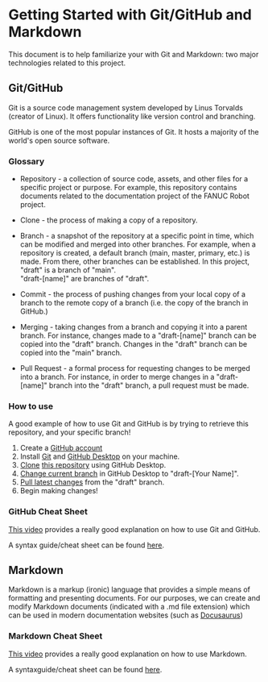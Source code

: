 # Getting Started with Git/GitHub and Markdown

This document is to help familiarize your with Git and Markdown: two major technologies related to this project.

## Git/GitHub

Git is a source code management system developed by Linus Torvalds (creator of Linux). It offers functionality like version control and branching.

GitHub is one of the most popular instances of Git. It hosts a majority of the world's open source software.

### Glossary

- Repository - a collection of source code, assets, and other files for a specific project or purpose. For example, this repository contains documents related to the documentation project of the FANUC Robot project.

- Clone - the process of making a copy of a repository.

- Branch - a snapshot of the repository at a specific point in time, which can be modified and merged into other branches. For example, when a repository is created, a default branch (main, master, primary, etc.) is made. From there, other branches can be established. In this project, "draft" is a branch of "main". <br /> "draft-\[name\]" are branches of "draft".

- Commit - the process of pushing changes from your local copy of a branch to the remote copy of a branch (i.e. the copy of the branch in GitHub.)

- Merging - taking changes from a branch and copying it into a parent branch. For instance, changes made to a "draft-\[name\]" branch can be copied into the "draft" branch. Changes in the "draft" branch can be copied into the "main" branch.

- Pull Request - a formal process for requesting changes to be merged into a branch. For instance, in order to merge changes in a "draft-\[name\]" branch into the "draft" branch, a pull request must be made.

### How to use

A good example of how to use Git and GitHub is by trying to retrieve this repository, and your specific branch!

1. Create a [GitHub account](https://docs.github.com/en/get-started/signing-up-for-github/signing-up-for-a-new-github-account)
2. Install [Git](https://git-scm.com/book/en/v2/Getting-Started-Installing-Git) and [GitHub Desktop](https://docs.github.com/en/desktop/installing-and-configuring-github-desktop/installing-and-authenticating-to-github-desktop/setting-up-github-desktop) on your machine.
3. [Clone](https://docs.github.com/en/desktop/contributing-and-collaborating-using-github-desktop/adding-and-cloning-repositories/cloning-and-forking-repositories-from-github-desktop) [this repository](https://github.com/wkuxrlab/fanucrobot-docs) using GitHub Desktop.
4. [Change current branch](https://docs.github.com/en/desktop/contributing-and-collaborating-using-github-desktop/making-changes-in-a-branch/managing-branches) in GitHub Desktop to "draft-\[Your Name\]".
5. [Pull latest changes](#how-to-use) from the "draft" branch.
6. Begin making changes!

### GitHub Cheat Sheet

[This video](https://www.youtube.com/watch?v=HkdAHXoRtos) provides a really good explanation on how to use Git and GitHub. 

A syntax guide/cheat sheet can be found [here](https://education.github.com/git-cheat-sheet-education.pdf).

## Markdown

Markdown is a markup (ironic) language that provides a simple means of formatting and presenting documents. For our purposes, we can create and modify Markdown documents (indicated with a .md file extension) which can be used in modern documentation websites (such as [Docusaurus](https://docusaurus.io/))

### Markdown Cheat Sheet

[This video](https://www.youtube.com/watch?v=HUBNt18RFbo) provides a really good explanation on how to use Markdown.

A syntaxguide/cheat sheet can be found [here](https://www.markdownguide.org/cheat-sheet/).